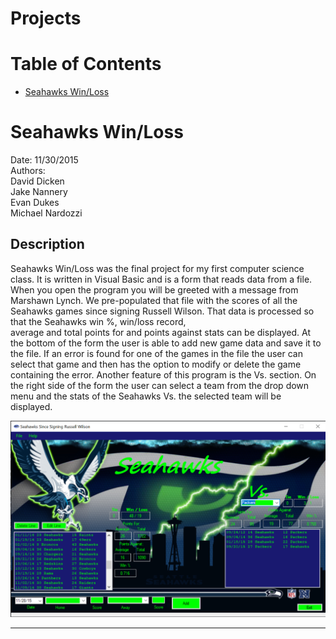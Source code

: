 # Projects

# Table of Contents
* [Seahawks Win/Loss](#Seahawks-Win/Loss)

# Seahawks Win/Loss
Date: 11/30/2015  
Authors:   
David Dicken  
Jake Nannery  
Evan Dukes  
Michael Nardozzi  

## Description
Seahawks Win/Loss was the final project for my first computer science class. It is written in Visual Basic and is a form that reads data from a file.  
When you open the program you will be greeted with a message from Marshawn Lynch.
We pre-populated that file with the scores of all the Seahawks games since signing Russell Wilson. That data is processed so that the Seahawks win %, win/loss record,  
average and total points for and points against stats can be displayed.
At the bottom of the form the user is able to add new game data and save it to the file. If an error is found for one of the games in the file the user can select that game and then has the option to modify or delete the game containing the error.
Another feature of this program is the Vs. section. On the right side of the form the user can select a team from the drop down menu and the stats of the Seahawks Vs. the selected team will be displayed.


 ![](/Assets/SeahawksWinLoss.PNG)  
 ____________
 
